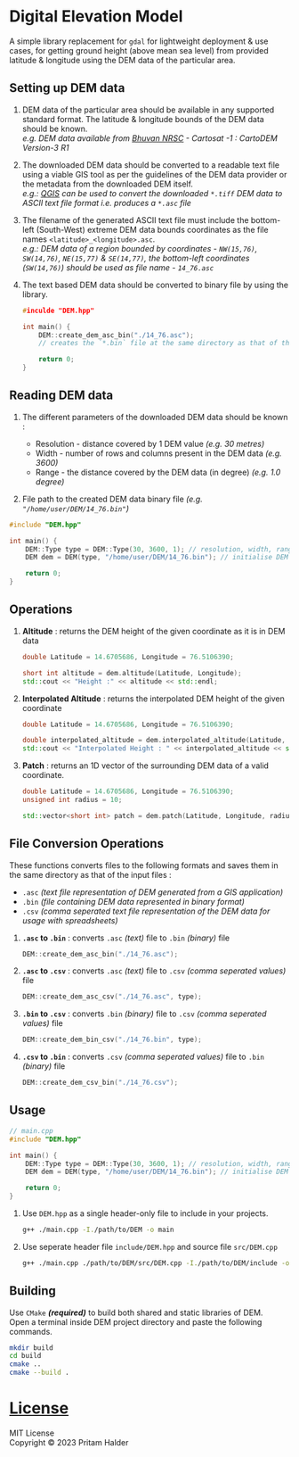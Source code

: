 # Digital Elevation Model

A simple library replacement for `gdal` for lightweight deployment & use cases, for getting ground height (above mean sea level)
from provided latitude & longitude using the DEM data of the particular area. 



## Setting up DEM data

1. DEM data of the particular area should be available in any supported standard format.
The latitude & longitude bounds of the DEM data should be known.\
_e.g. DEM data available from [Bhuvan NRSC](https://bhuvan-app3.nrsc.gov.in/data/download/index.php) - Cartosat -1 : CartoDEM Version-3 R1_

2. The downloaded DEM data should be converted to a readable text file using a viable GIS tool 
as per the guidelines of the DEM data provider or the metadata from the downloaded DEM itself.\
_e.g.: [QGIS](https://qgis.org/en/site/) can be used to convert the downloaded `*.tiff` DEM data to ASCII text file format i.e. produces a `*.asc` file_

3. The filename of the generated ASCII text file must include the bottom-left (South-West) extreme 
DEM data bounds coordinates as the file names `<latitude>_<longitude>.asc`.\
_e.g.: DEM data of a region bounded by coordinates - `NW(15,76)`, `SW(14,76)`, `NE(15,77)` & `SE(14,77)`, 
the bottom-left coordinates (`SW(14,76)`) should be used as file name - `14_76.asc`_

4. The text based DEM data should be converted to binary file by using the library. 
    ```cpp
    #inculde "DEM.hpp"

    int main() {
        DEM::create_dem_asc_bin("./14_76.asc");
        // creates the `*.bin` file at the same directory as that of the `*.asc` file.

        return 0;
    }
    ```


## Reading DEM data

1. The different parameters of the downloaded DEM data should be known :
    - Resolution - distance covered by 1 DEM value _(e.g. 30 metres)_
    - Width - number of rows and columns present in the DEM data _(e.g. 3600)_
    - Range - the distance covered by the DEM data (in degree) _(e.g. 1.0 degree)_

2. File path to the created DEM data binary file _(e.g. `"/home/user/DEM/14_76.bin"`)_

```cpp
#include "DEM.hpp"

int main() {
    DEM::Type type = DEM::Type(30, 3600, 1); // resolution, width, range
    DEM dem = DEM(type, "/home/user/DEM/14_76.bin"); // initialise DEM

    return 0;
}
```


## Operations

1. **Altitude** : returns the DEM height of the given coordinate as it is in DEM data
    ```cpp
    double Latitude = 14.6705686, Longitude = 76.5106390;

    short int altitude = dem.altitude(Latitude, Longitude);
    std::cout << "Height :" << altitude << std::endl;
    ```

2. **Interpolated Altitude** : returns the interpolated DEM height of the given coordinate
    ```cpp
    double Latitude = 14.6705686, Longitude = 76.5106390;

    double interpolated_altitude = dem.interpolated_altitude(Latitude, Longitude);
    std::cout << "Interpolated Height : " << interpolated_altitude << std::endl;
    ```

3. **Patch** : returns an 1D vector of the surrounding DEM data of a valid coordinate.

    ```cpp
    double Latitude = 14.6705686, Longitude = 76.5106390;
    unsigned int radius = 10;

    std::vector<short int> patch = dem.patch(Latitude, Longitude, radius);
    ```


## File Conversion Operations

These functions converts files to the following formats and saves them in the same directory as that of the input files :
- `.asc` _(text file representation of DEM generated from a GIS application)_
- `.bin` _(file containing DEM data represented in binary format)_
- `.csv` _(comma seperated text file representation of the DEM data for usage with spreadsheets)_


1. **`.asc` to `.bin`** : converts `.asc` _(text)_ file to `.bin` _(binary)_ file
    ```cpp
    DEM::create_dem_asc_bin("./14_76.asc");
    ```

2. **`.asc` to `.csv`** : converts `.asc` _(text)_ file to `.csv` _(comma seperated values)_ file
    ```cpp
    DEM::create_dem_asc_csv("./14_76.asc", type);
    ```

3. **`.bin` to `.csv`** : converts `.bin` _(binary)_ file to `.csv` _(comma seperated values)_ file
    ```cpp
    DEM::create_dem_bin_csv("./14_76.bin", type);
    ```

4. **`.csv` to `.bin`** : converts `.csv` _(comma seperated values)_ file to `.bin` _(binary)_ file
    ```cpp
    DEM::create_dem_csv_bin("./14_76.csv");
    ```


## Usage

```cpp
// main.cpp
#include "DEM.hpp"

int main() {
    DEM::Type type = DEM::Type(30, 3600, 1); // resolution, width, range
    DEM dem = DEM(type, "/home/user/DEM/14_76.bin"); // initialise DEM

    return 0;
}
```

1. Use `DEM.hpp` as a single header-only file to include in your projects.
    ```sh
    g++ ./main.cpp -I./path/to/DEM -o main
    ```

2. Use seperate header file `include/DEM.hpp` and source file `src/DEM.cpp`
    ```sh
    g++ ./main.cpp ./path/to/DEM/src/DEM.cpp -I./path/to/DEM/include -o main
    ```


## Building

Use `CMake` **_(required)_** to build both shared and static libraries of DEM.\
Open a terminal inside DEM project directory and paste the following commands.

```sh
mkdir build
cd build
cmake ..
cmake --build .
```


# [License](./LICENSE)

MIT License\
Copyright &copy; 2023 Pritam Halder
